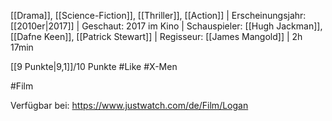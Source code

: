 [[Drama]], [[Science-Fiction]], [[Thriller]], [[Action]] | Erscheinungsjahr: [[2010er|2017]] | Geschaut: 2017 im Kino | Schauspieler: [[Hugh Jackman]], [[Dafne Keen]], [[Patrick Stewart]] | Regisseur: [[James Mangold]] | 2h 17min

[[9 Punkte|9,1]]/10 Punkte #Like #X-Men


#Film 

Verfügbar bei: https://www.justwatch.com/de/Film/Logan